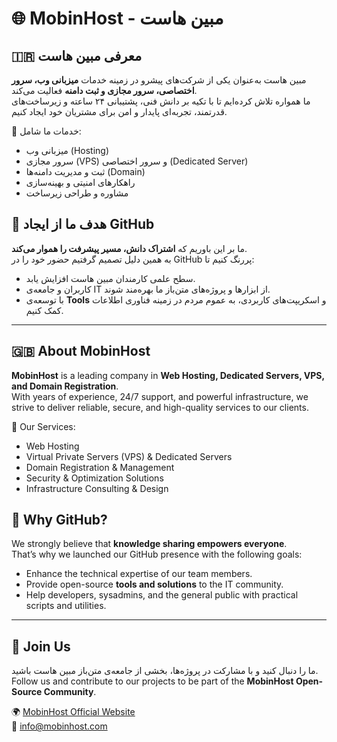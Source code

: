 # 🌐 MobinHost - مبین هاست

## 🇮🇷 معرفی مبین هاست
مبین هاست به‌عنوان یکی از شرکت‌های پیشرو در زمینه خدمات **میزبانی وب، سرور اختصاصی، سرور مجازی و ثبت دامنه** فعالیت می‌کند.  
ما همواره تلاش کرده‌ایم تا با تکیه بر دانش فنی، پشتیبانی ۲۴ ساعته و زیرساخت‌های قدرتمند، تجربه‌ای پایدار و امن برای مشتریان خود ایجاد کنیم.  

🔹 خدمات ما شامل:  
- میزبانی وب (Hosting)  
- سرور مجازی (VPS) و سرور اختصاصی (Dedicated Server)  
- ثبت و مدیریت دامنه‌ها (Domain)  
- راهکارهای امنیتی و بهینه‌سازی  
- مشاوره و طراحی زیرساخت  

## 🎯 هدف ما از ایجاد GitHub
ما بر این باوریم که **اشتراک دانش، مسیر پیشرفت را هموار می‌کند**.  
به همین دلیل تصمیم گرفتیم حضور خود را در GitHub پررنگ کنیم تا:  
- سطح علمی کارمندان مبین هاست افزایش یابد.  
- کاربران و جامعه‌ی IT از ابزارها و پروژه‌های متن‌باز ما بهره‌مند شوند.  
- با توسعه‌ی **Tools** و اسکریپت‌های کاربردی، به عموم مردم در زمینه فناوری اطلاعات کمک کنیم.  

---

## 🇬🇧 About MobinHost
**MobinHost** is a leading company in **Web Hosting, Dedicated Servers, VPS, and Domain Registration**.  
With years of experience, 24/7 support, and powerful infrastructure, we strive to deliver reliable, secure, and high-quality services to our clients.  

🔹 Our Services:  
- Web Hosting  
- Virtual Private Servers (VPS) & Dedicated Servers  
- Domain Registration & Management  
- Security & Optimization Solutions  
- Infrastructure Consulting & Design  

## 🎯 Why GitHub?
We strongly believe that **knowledge sharing empowers everyone**.  
That’s why we launched our GitHub presence with the following goals:  
- Enhance the technical expertise of our team members.  
- Provide open-source **tools and solutions** to the IT community.  
- Help developers, sysadmins, and the general public with practical scripts and utilities.  

---

## 🤝 Join Us
ما را دنبال کنید و با مشارکت در پروژه‌ها، بخشی از جامعه‌ی متن‌باز مبین هاست باشید.  
Follow us and contribute to our projects to be part of the **MobinHost Open-Source Community**.  

🌍 [MobinHost Official Website](https://www.mobinhost.com)  
📧 info@mobinhost.com
